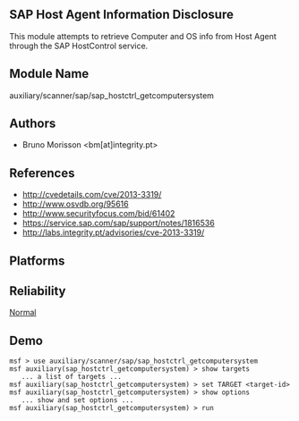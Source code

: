 ## SAP Host Agent Information Disclosure

This module attempts to retrieve Computer and OS info from 
Host Agent through the SAP HostControl service.


## Module Name
auxiliary/scanner/sap/sap_hostctrl_getcomputersystem

## Authors
* Bruno Morisson <bm[at]integrity.pt>


## References
* http://cvedetails.com/cve/2013-3319/
* http://www.osvdb.org/95616
* http://www.securityfocus.com/bid/61402
* https://service.sap.com/sap/support/notes/1816536
* http://labs.integrity.pt/advisories/cve-2013-3319/




## Platforms


## Reliability
[Normal](https://github.com/rapid7/metasploit-framework/wiki/Exploit-Ranking)

## Demo

```
msf > use auxiliary/scanner/sap/sap_hostctrl_getcomputersystem
msf auxiliary(sap_hostctrl_getcomputersystem) > show targets
   ... a list of targets ...
msf auxiliary(sap_hostctrl_getcomputersystem) > set TARGET <target-id>
msf auxiliary(sap_hostctrl_getcomputersystem) > show options
   ... show and set options ...
msf auxiliary(sap_hostctrl_getcomputersystem) > run
```
    
    